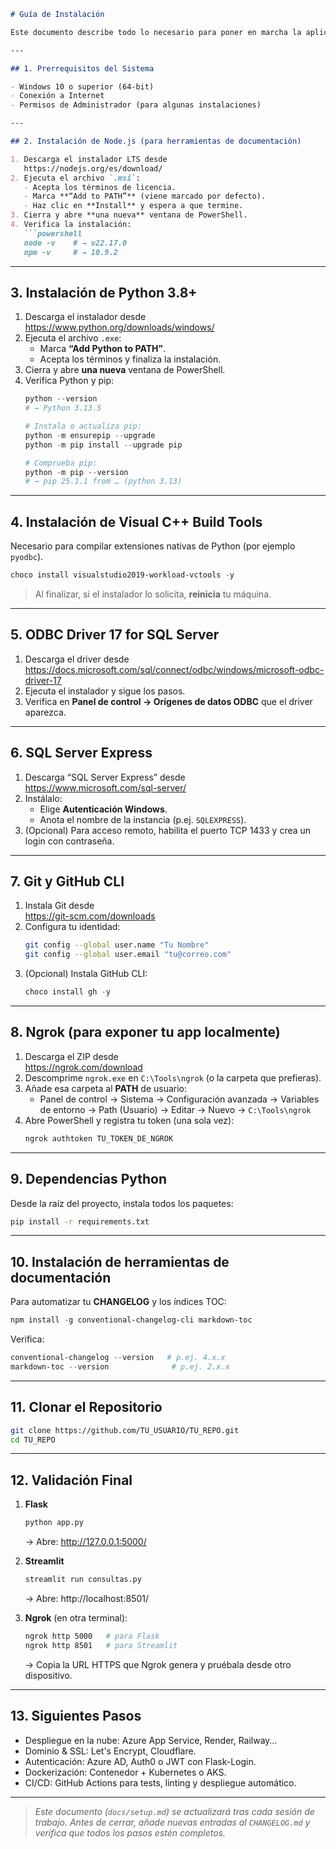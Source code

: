 ```markdown
# Guía de Instalación

Este documento describe todo lo necesario para poner en marcha la aplicación **Flask + Streamlit + SQL Server** en Windows, desde la instalación de software hasta la configuración final.

---

## 1. Prerrequisitos del Sistema

- Windows 10 o superior (64-bit)  
- Conexión a Internet  
- Permisos de Administrador (para algunas instalaciones)  

---

## 2. Instalación de Node.js (para herramientas de documentación)

1. Descarga el instalador LTS desde  
   https://nodejs.org/es/download/  
2. Ejecuta el archivo `.msi`:  
   - Acepta los términos de licencia.  
   - Marca **“Add to PATH”** (viene marcado por defecto).  
   - Haz clic en **Install** y espera a que termine.  
3. Cierra y abre **una nueva** ventana de PowerShell.  
4. Verifica la instalación:
   ```powershell
   node -v    # → v22.17.0
   npm -v     # → 10.9.2
   ```

---

## 3. Instalación de Python 3.8+

1. Descarga el instalador desde  
   https://www.python.org/downloads/windows/  
2. Ejecuta el archivo `.exe`:  
   - Marca **“Add Python to PATH”**.  
   - Acepta los términos y finaliza la instalación.  
3. Cierra y abre **una nueva** ventana de PowerShell.  
4. Verifica Python y pip:
   ```powershell
   python --version  
   # → Python 3.13.5

   # Instala o actualiza pip:
   python -m ensurepip --upgrade
   python -m pip install --upgrade pip

   # Comprueba pip:
   python -m pip --version  
   # → pip 25.1.1 from … (python 3.13)
   ```

---

## 4. Instalación de Visual C++ Build Tools

Necesario para compilar extensiones nativas de Python (por ejemplo `pyodbc`).

```powershell
choco install visualstudio2019-workload-vctools -y
```

> Al finalizar, si el instalador lo solicita, **reinicia** tu máquina.

---

## 5. ODBC Driver 17 for SQL Server

1. Descarga el driver desde  
   https://docs.microsoft.com/sql/connect/odbc/windows/microsoft-odbc-driver-17  
2. Ejecuta el instalador y sigue los pasos.  
3. Verifica en **Panel de control → Orígenes de datos ODBC** que el driver aparezca.

---

## 6. SQL Server Express

1. Descarga “SQL Server Express” desde  
   https://www.microsoft.com/sql-server/  
2. Instálalo:  
   - Elige **Autenticación Windows**.  
   - Anota el nombre de la instancia (p.ej. `SQLEXPRESS`).  
3. (Opcional) Para acceso remoto, habilita el puerto TCP 1433 y crea un login con contraseña.

---

## 7. Git y GitHub CLI

1. Instala Git desde  
   https://git-scm.com/downloads  
2. Configura tu identidad:
   ```bash
   git config --global user.name "Tu Nombre"
   git config --global user.email "tu@correo.com"
   ```
3. (Opcional) Instala GitHub CLI:
   ```powershell
   choco install gh -y
   ```

---

## 8. Ngrok (para exponer tu app localmente)

1. Descarga el ZIP desde  
   https://ngrok.com/download  
2. Descomprime `ngrok.exe` en `C:\Tools\ngrok` (o la carpeta que prefieras).  
3. Añade esa carpeta al **PATH** de usuario:  
   - Panel de control → Sistema → Configuración avanzada → Variables de entorno → Path (Usuario) → Editar → Nuevo → `C:\Tools\ngrok`  
4. Abre PowerShell y registra tu token (una sola vez):
   ```powershell
   ngrok authtoken TU_TOKEN_DE_NGROK
   ```

---

## 9. Dependencias Python

Desde la raíz del proyecto, instala todos los paquetes:
```bash
pip install -r requirements.txt
```

---

## 10. Instalación de herramientas de documentación

Para automatizar tu **CHANGELOG** y los índices TOC:

```powershell
npm install -g conventional-changelog-cli markdown-toc
```

Verifica:
```powershell
conventional-changelog --version   # p.ej. 4.x.x
markdown-toc --version              # p.ej. 2.x.x
```

---

## 11. Clonar el Repositorio

```bash
git clone https://github.com/TU_USUARIO/TU_REPO.git
cd TU_REPO
```

---

## 12. Validación Final

1. **Flask**  
   ```bash
   python app.py
   ```  
   → Abre: http://127.0.0.1:5000/

2. **Streamlit**  
   ```bash
   streamlit run consultas.py
   ```  
   → Abre: http://localhost:8501/

3. **Ngrok** (en otra terminal):
   ```bash
   ngrok http 5000   # para Flask
   ngrok http 8501   # para Streamlit
   ```  
   → Copia la URL HTTPS que Ngrok genera y pruébala desde otro dispositivo.

---

## 13. Siguientes Pasos

- Despliegue en la nube: Azure App Service, Render, Railway…  
- Dominio & SSL: Let's Encrypt, Cloudflare.  
- Autenticación: Azure AD, Auth0 o JWT con Flask-Login.  
- Dockerización: Contenedor + Kubernetes o AKS.  
- CI/CD: GitHub Actions para tests, linting y despliegue automático.

---

> _Este documento (`docs/setup.md`) se actualizará tras cada sesión de trabajo. Antes de cerrar, añade nuevas entradas al `CHANGELOG.md` y verifica que todos los pasos estén completos._  
```
